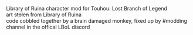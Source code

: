 Library of Ruina character mod for Touhou: Lost Branch of Legend\
art ~~stolen~~ from Library of Ruina\
code cobbled together by a brain damaged monkey, fixed up by #modding channel in the offical LBoL discord

